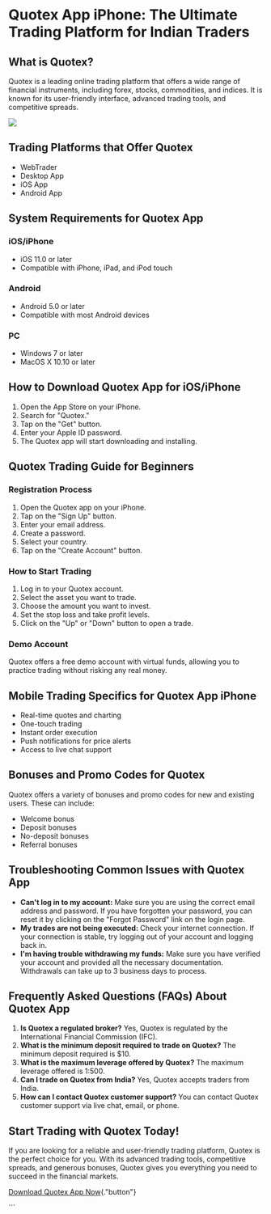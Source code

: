 # Quotex App iPhone: The Ultimate Trading Platform for Indian Traders

## What is Quotex?

Quotex is a leading online trading platform that offers a wide range of
financial instruments, including forex, stocks, commodities, and
indices. It is known for its user-friendly interface, advanced trading
tools, and competitive spreads.

[![](https://static.quotex.io/files/1_en/300_250.jpg)](https://traff.sbs/brokerqxsignupf)

## Trading Platforms that Offer Quotex

-   WebTrader
-   Desktop App
-   iOS App
-   Android App

## System Requirements for Quotex App

### iOS/iPhone

-   iOS 11.0 or later
-   Compatible with iPhone, iPad, and iPod touch

### Android

-   Android 5.0 or later
-   Compatible with most Android devices

### PC

-   Windows 7 or later
-   MacOS X 10.10 or later

## How to Download Quotex App for iOS/iPhone

1.  Open the App Store on your iPhone.
2.  Search for "Quotex."
3.  Tap on the "Get" button.
4.  Enter your Apple ID password.
5.  The Quotex app will start downloading and installing.

## Quotex Trading Guide for Beginners

### Registration Process

1.  Open the Quotex app on your iPhone.
2.  Tap on the "Sign Up" button.
3.  Enter your email address.
4.  Create a password.
5.  Select your country.
6.  Tap on the "Create Account" button.

### How to Start Trading

1.  Log in to your Quotex account.
2.  Select the asset you want to trade.
3.  Choose the amount you want to invest.
4.  Set the stop loss and take profit levels.
5.  Click on the "Up" or "Down" button to open a trade.

### Demo Account

Quotex offers a free demo account with virtual funds, allowing you to
practice trading without risking any real money.

## Mobile Trading Specifics for Quotex App iPhone

-   Real-time quotes and charting
-   One-touch trading
-   Instant order execution
-   Push notifications for price alerts
-   Access to live chat support

## Bonuses and Promo Codes for Quotex

Quotex offers a variety of bonuses and promo codes for new and existing
users. These can include:

-   Welcome bonus
-   Deposit bonuses
-   No-deposit bonuses
-   Referral bonuses

## Troubleshooting Common Issues with Quotex App

-   **Can\'t log in to my account:** Make sure you are using the correct
    email address and password. If you have forgotten your password, you
    can reset it by clicking on the "Forgot Password" link on the
    login page.
-   **My trades are not being executed:** Check your internet
    connection. If your connection is stable, try logging out of your
    account and logging back in.
-   **I\'m having trouble withdrawing my funds:** Make sure you have
    verified your account and provided all the necessary documentation.
    Withdrawals can take up to 3 business days to process.

## Frequently Asked Questions (FAQs) About Quotex App

1.  **Is Quotex a regulated broker?** Yes, Quotex is regulated by the
    International Financial Commission (IFC).
2.  **What is the minimum deposit required to trade on Quotex?** The
    minimum deposit required is \$10.
3.  **What is the maximum leverage offered by Quotex?** The maximum
    leverage offered is 1:500.
4.  **Can I trade on Quotex from India?** Yes, Quotex accepts traders
    from India.
5.  **How can I contact Quotex customer support?** You can contact
    Quotex customer support via live chat, email, or phone.

## Start Trading with Quotex Today!

If you are looking for a reliable and user-friendly trading platform,
Quotex is the perfect choice for you. With its advanced trading tools,
competitive spreads, and generous bonuses, Quotex gives you everything
you need to succeed in the financial markets.

[Download Quotex App
Now](\%22https://traff.sbs/quotexonelink\%22){."button"}

\`\`\`

